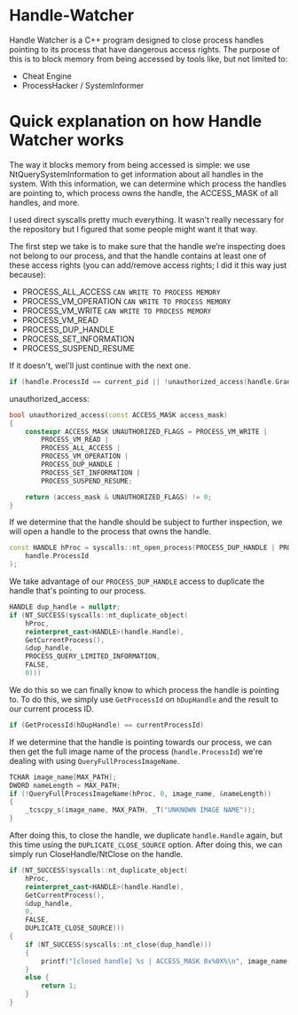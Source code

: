 # Handle-Watcher
Handle Watcher is a C++ program designed to close process handles pointing to its process that have dangerous access rights. The purpose of this is to block memory from being accessed by tools like, but not limited to:
- Cheat Engine
- ProcessHacker / SystemInformer

# Quick explanation on how Handle Watcher works
The way it blocks memory from being accessed is simple: we use NtQuerySystemInformation to get information about all handles in the system. With this information, we can determine which process the handles are pointing to, which process owns the handle, the ACCESS_MASK of all handles, and more.

I used direct syscalls pretty much everything. It wasn't really necessary for the repository but I figured that some people might want it that way.

The first step we take is to make sure that the handle we’re inspecting does not belong to our process, and that the handle contains at least one of these access rights (you can add/remove access rights; I did it this way just because):
- PROCESS_ALL_ACCESS `CAN WRITE TO PROCESS MEMORY`
- PROCESS_VM_OPERATION `CAN WRITE TO PROCESS MEMORY`
- PROCESS_VM_WRITE `CAN WRITE TO PROCESS MEMORY`
- PROCESS_VM_READ
- PROCESS_DUP_HANDLE
- PROCESS_SET_INFORMATION
- PROCESS_SUSPEND_RESUME

If it doesn't, wel'll just continue with the next one.
```cpp
if (handle.ProcessId == current_pid || !unauthorized_access(handle.GrantedAccess)) continue;
```
unauthorized_access:
```cpp
bool unauthorized_access(const ACCESS_MASK access_mask)
{
    constexpr ACCESS_MASK UNAUTHORIZED_FLAGS = PROCESS_VM_WRITE |
        PROCESS_VM_READ |
        PROCESS_ALL_ACCESS |
        PROCESS_VM_OPERATION |
        PROCESS_DUP_HANDLE |
        PROCESS_SET_INFORMATION |
        PROCESS_SUSPEND_RESUME;

    return (access_mask & UNAUTHORIZED_FLAGS) != 0;
}
```

If we determine that the handle should be subject to further inspection, we will open a handle to the process that owns the handle.
```cpp
const HANDLE hProc = syscalls::nt_open_process(PROCESS_DUP_HANDLE | PROCESS_QUERY_LIMITED_INFORMATION,
    handle.ProcessId
);
```
We take advantage of our `PROCESS_DUP_HANDLE` access to duplicate the handle that's pointing to our process.
```cpp
HANDLE dup_handle = nullptr;
if (NT_SUCCESS(syscalls::nt_duplicate_object(
    hProc,
    reinterpret_cast<HANDLE>(handle.Handle),
    GetCurrentProcess(),
    &dup_handle,
    PROCESS_QUERY_LIMITED_INFORMATION,
    FALSE,
    0)))
```
We do this so we can finally know to which process the handle is pointing to. To do this, we simply use `GetProcessId` on `hDupHandle` and the result to our current process ID.
```cpp
if (GetProcessId(hDupHandle) == currentProcessId)
```
If we determine that the handle is pointing towards our process, we can then get the full image name of the process (`handle.ProcessId`) we're dealing with using `QueryFullProcessImageName`.
```cpp
TCHAR image_name[MAX_PATH];
DWORD nameLength = MAX_PATH;
if (!QueryFullProcessImageName(hProc, 0, image_name, &nameLength))
{
    _tcscpy_s(image_name, MAX_PATH, _T("UNKNOWN IMAGE NAME"));
}
```
After doing this, to close the handle, we duplicate `handle.Handle` again, but this time using the `DUPLICATE_CLOSE_SOURCE` option. After doing this, we can simply run CloseHandle/NtClose on the handle.
```cpp
if (NT_SUCCESS(syscalls::nt_duplicate_object(
    hProc,
    reinterpret_cast<HANDLE>(handle.Handle),
    GetCurrentProcess(),
    &dup_handle,
    0,
    FALSE,
    DUPLICATE_CLOSE_SOURCE)))
{
    if (NT_SUCCESS(syscalls::nt_close(dup_handle)))
    {
        printf("[closed handle] %s | ACCESS_MASK 0x%0X%\n", image_name, handle.GrantedAccess);
    }
    else {
        return 1;
    }
}
```
